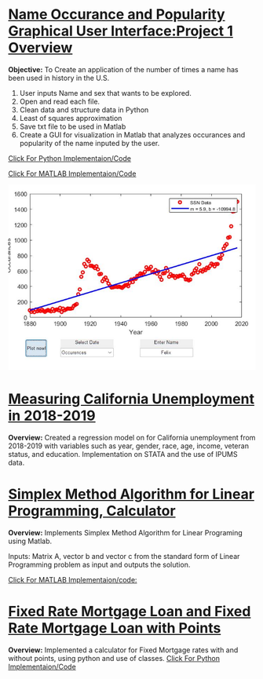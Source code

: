 
# [Name Occurance and Popularity Graphical User Interface:Project 1 Overview](https://github.com/RobertoBautista189/ME21_Project)
**Objective:** To Create an application of the number of times a name has been used in history in the U.S. 
1. User inputs Name and sex that wants to be explored.
2. Open and read each file.
3. Clean data and structure data in Python
4. Least of squares approximation
5. Save txt file to be used in Matlab
6. Create a GUI for visualization in Matlab that analyzes occurances and popularity of the name inputed by the user.

[Click For Python Implementaion/Code](https://github.com/RobertoBautista189/ME21_Project/blob/main/project2.py)

[Click For MATLAB Implementaion/Code](https://github.com/RobertoBautista189/ME21_Project/blob/main/project2ML.m)

![](/images/ME_21_project_occurences.jpg)

# [Measuring California Unemployment in 2018-2019](https://github.com/RobertoBautista189/MeasuringUnemployment/blob/main/Measuring%20Unemployent.pdf)
**Overview:** Created a regression model on for California unemployment from 2018-2019 with variables such as year, gender, race, age, income, veteran status, and education. Implementation on STATA and the use of IPUMS data.

# [Simplex Method Algorithm for Linear Programming, Calculator](https://github.com/RobertoBautista189/Simplex_Method/blob/main/Simplex_Method.m)
**Overview:** Implements Simplex Method Algorithm for Linear Programing using Matlab.

Inputs: Matrix A, vector b and vector c from the standard form of Linear Programming problem as input and outputs the solution.

[Click For MATLAB Implementaion/code:](https://github.com/RobertoBautista189/Simplex_Method/blob/main/Simplex_Method.m)

# [Fixed Rate Mortgage Loan and Fixed Rate Mortgage Loan with Points](https://github.com/RobertoBautista189/MortgageProject)

**Overview:** Implemented a calculator for Fixed Mortgage rates with and without points, using python and use of classes.
[Click For Python Implementaion/Code](https://github.com/RobertoBautista189/MortgageProject/blob/main/Mortage)

